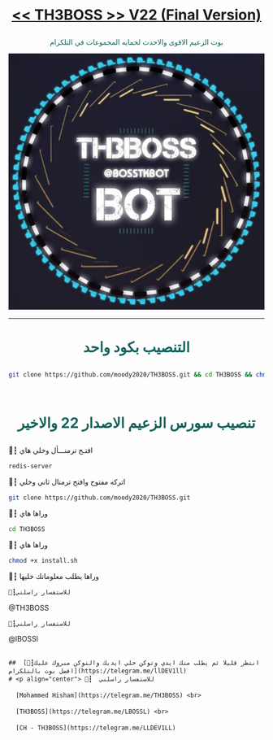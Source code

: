 # <p align="center" style="color:#cb3349" > [<< TH3BOSS >> V22 (Final Version)](https://telegram.me/llDEV1ll)

 <p align="center" style="color: #14635c;" > بوت الزعيم الاقوى والاحدث لحمايه المجموعات في التلكرام
<p align="center"><img src="زعيم.jpg" alt="بوت زعيم" title="بوت زعيم">

***

# <p align="center" style="color: #14635c;" > التنصيب بكود واحد
```sh
git clone https://github.com/moody2020/TH3BOSS.git && cd TH3BOSS && chmod +x install.sh &&./install.sh
```


<br>

# <p align="center" style="color: #14635c;" >  تنصيب سورس الزعيم الاصدار 22 والاخير

🚸┇  افتـح ترمنـــأل وخلي هاي
```sh
redis-server
```
🚸┇  اتركه مفتوح وافتح ترمنال ثاني وخلي
```sh
git clone https://github.com/moody2020/TH3BOSS.git
```
🚸┇  وراها هاي
```sh
cd TH3BOSS
```
🚸┇  وراها هاي 
```sh
chmod +x install.sh
```
🚸┇  وراها يطلب معلوماتك خليها
```sh
🚸┇للاستفسار راسلني 
```
@TH3BOSS
```
🚸┇للاستفسار راسلني 
```
@lBOSSl
```

##  [🚸┇انتظر قليلا ثم يطلب منك ايدي وتوكن خلي ايديك والتوكن مبروك عليك افضل بوت بالتلكرام](https://telegram.me/llDEV1ll)
# <p align="center"> 🚸┇  للاستفسار راسلني 

  [Mohammed Hisham](https://telegram.me/TH3BOSS) <br>
  
  [TH3BOSS](https://telegram.me/LBOSSL) <br>
  
  [CH - TH3BOSS](https://telegram.me/LLDEV1LL) 
